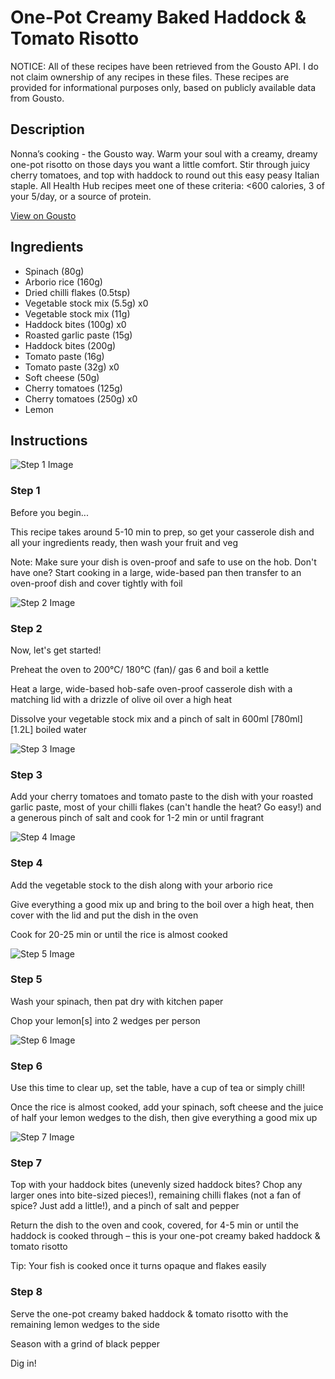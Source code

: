 # One-Pot Creamy Baked Haddock & Tomato Risotto

NOTICE: All of these recipes have been retrieved from the Gousto API. I do not claim ownership of any recipes in these files. These recipes are provided for informational purposes only, based on publicly available data from Gousto.

## Description

Nonna’s cooking - the Gousto way. Warm your soul with a creamy, dreamy one-pot risotto on those days you want a little comfort. Stir through juicy cherry tomatoes, and top with haddock to round out this easy peasy Italian staple. All Health Hub recipes meet one of these criteria: <600 calories, 3 of your 5/day, or a source of protein.

[View on Gousto](https://www.gousto.co.uk/recipes/cookbook/one-pot-creamy-baked-haddock-tomato-risotto)

## Ingredients

- Spinach (80g)
- Arborio rice (160g)
- Dried chilli flakes (0.5tsp)
- Vegetable stock mix (5.5g) x0
- Vegetable stock mix (11g)
- Haddock bites (100g) x0
- Roasted garlic paste (15g)
- Haddock bites (200g)
- Tomato paste (16g)
- Tomato paste (32g) x0
- Soft cheese (50g)
- Cherry tomatoes (125g)
- Cherry tomatoes (250g) x0
- Lemon

## Instructions

![Step 1 Image](https://production-media.gousto.co.uk/cms/recipe-step-image/Admin-10mm-Step-1-1663096000606-x200.jpg)

### Step 1

Before you begin...

This recipe takes around 5-10 min to prep, so get your casserole dish and all your ingredients ready, then wash your fruit and veg

Note: Make sure your dish is oven-proof and safe to use on the hob. Don't have one? Start cooking in a large, wide-based pan then transfer to an oven-proof dish and cover tightly with foil

![Step 2 Image](https://production-media.gousto.co.uk/cms/recipe-step-image/step-2-1663096034084-x200.jpg)

### Step 2

Now, let's get started!

Preheat the oven to 200°C/ 180°C (fan)/ gas 6 and boil a kettle

Heat a large, wide-based hob-safe oven-proof casserole dish with a matching lid with a drizzle of olive oil over a high heat

Dissolve your vegetable stock mix and a pinch of salt in 600ml <span class="text-purple">[780ml]</span> <span class="text-danger">[1.2L] </span>boiled water

![Step 3 Image](https://production-media.gousto.co.uk/cms/recipe-step-image/step-3-1663096038706-x200.jpg)

### Step 3

Add your cherry tomatoes and tomato paste to the dish with your roasted garlic paste, most of your chilli flakes (can't handle the heat? Go easy!) and a generous pinch of salt and cook for 1-2 min or until fragrant

![Step 4 Image](https://production-media.gousto.co.uk/cms/recipe-step-image/step-4-1663096050221-x200.jpg)

### Step 4

Add the vegetable stock to the dish along with your arborio rice

Give everything a good mix up and bring to the boil over a high heat, then cover with the lid and put the dish in the oven

Cook for 20-25 min or until the rice is almost cooked

![Step 5 Image](https://production-media.gousto.co.uk/cms/recipe-step-image/step-5-2-1708361514765-x200.jpg)

### Step 5

Wash your spinach, then pat dry with kitchen paper

Chop your lemon[s] into 2 wedges per person

![Step 6 Image](https://production-media.gousto.co.uk/cms/recipe-step-image/step-6-3-1708361467095-x200.jpg)

### Step 6

Use this time to clear up, set the table, have a cup of tea or simply chill!

Once the rice is almost cooked, add your spinach, soft cheese and the juice of half your lemon wedges to the dish, then give everything a good mix up

![Step 7 Image](https://production-media.gousto.co.uk/cms/recipe-step-image/step-7-1663096062293-x200.jpg)

### Step 7

Top with your haddock bites (unevenly sized haddock bites? Chop any larger ones into bite-sized pieces!), remaining chilli flakes (not a fan of spice? Just add a little!), and a pinch of salt and pepper

Return the dish to the oven and cook, covered, for 4-5 min or until the haddock is cooked through – this is your one-pot creamy baked haddock & tomato risotto

Tip: Your fish is cooked once it turns opaque and flakes easily

### Step 8

Serve the one-pot creamy baked haddock & tomato risotto with the remaining lemon wedges to the side

Season with a grind of black pepper

Dig in!

